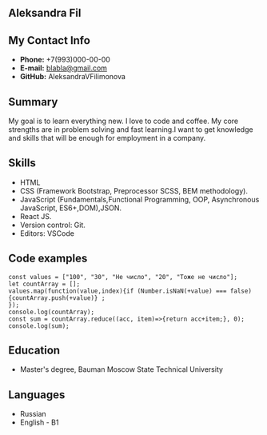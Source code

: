 
## __Aleksandra Fil__


## __My Contact Info__

* __Phone:__ +7(993)000-00-00
* __E-mail:__ blabla@gmail.com
* __GitHub:__ AleksandraVFilimonova


## __Summary__

My goal is to learn everything new. I love to code and coffee. My core strengths are in problem solving and fast learning.I want to get knowledge and skills that will be enough for employment in a company.


## __Skills__

* HTML
* CSS (Framework Bootstrap, Preprocessor SCSS, BEM methodology).
* JavaScript (Fundamentals,Functional Programming, OOP, Asynchronous JavaScript, ES6+,DOM),JSON.
* React JS.
* Version control: Git.
* Editors: VSCode


## __Code examples__

```
const values = ["100", "30", "Не число", "20", "Тоже не число"];
let countArray = [];
values.map(function(value,index){if (Number.isNaN(+value) === false)
{countArray.push(+value)} ;
});
console.log(countArray);
const sum = countArray.reduce((acc, item)=>{return acc+item;}, 0);
console.log(sum);
```


## __Education__

* Master's degree, Bauman Moscow State Technical University


## __Languages__

* Russian
* English - B1
